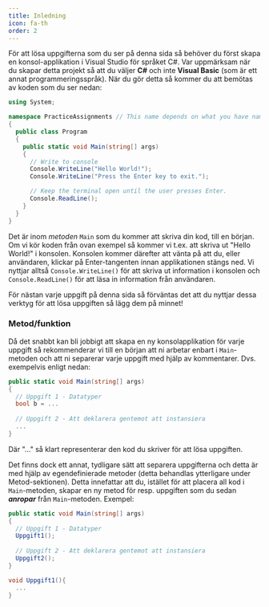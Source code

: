 ```yaml
---
title: Inledning
icon: fa-th
order: 2
---
```


För att lösa uppgifterna som du ser på denna sida så behöver du först skapa en konsol-applikation i Visual Studio för språket C#. Var uppmärksam när du skapar detta projekt så att du väljer **C#** och inte **Visual Basic** (som är ett annat programmeringsspråk). När du gör detta så kommer du att bemötas av koden som du ser nedan:
```cs
using System;

namespace PracticeAssignments // This name depends on what you have named your project as
{
  public class Program
  {
    public static void Main(string[] args)
    {
      // Write to console
      Console.WriteLine("Hello World!");
      Console.WriteLine("Press the Enter key to exit.");

      // Keep the terminal open until the user presses Enter.
      Console.ReadLine();
    }
  }
}
```
Det är inom *metoden* <code>Main</code> som du kommer att skriva din kod, till en början. Om vi kör koden från ovan exempel så kommer vi t.ex. att skriva ut "Hello World!" i konsolen. Konsolen kommer därefter att vänta på att du, eller användaren, klickar på Enter-tangenten innan applikationen stängs ned. Vi nyttjar alltså <code>Console.WriteLine()</code> för att skriva ut information i konsolen och <code>Console.ReadLine()</code> för att läsa in information från användaren.

För nästan varje uppgift på denna sida så förväntas det att du nyttjar dessa verktyg för att lösa uppgiften så lägg dem på minnet!

### Metod/funktion ###
Då det snabbt kan bli jobbigt att skapa en ny konsolapplikation för varje uppgift så rekommenderar vi till en början att ni arbetar enbart i <code>Main</code>-metoden och att ni separerar varje uppgift med hjälp av kommentarer. Dvs. exempelvis enligt nedan:
```cs
public static void Main(string[] args)
{
  // Uppgift 1 - Datatyper
  bool b = ...
  
  // Uppgift 2 - Att deklarera gentemot att instansiera
  ...
}
```
Där "..." så klart representerar den kod du skriver för att lösa uppgiften.

Det finns dock ett annat, tydligare sätt att separera uppgifterna och detta är med hjälp av egendefinierade metoder (detta behandlas ytterligare under Metod-sektionen). Detta innefattar att du, istället för att placera all kod i <code>Main</code>-metoden, skapar en ny metod för resp. uppgiften som du sedan ___anropar___ från <code>Main</code>-metoden. Exempel:
```cs
public static void Main(string[] args)
{
  // Uppgift 1 - Datatyper
  Uppgift1();
  
  // Uppgift 2 - Att deklarera gentemot att instansiera
  Uppgift2();
}

void Uppgift1(){
  ...
}
```

